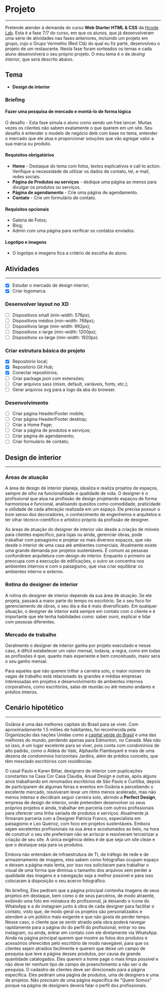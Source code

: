 # Projeto

---

Pretende atender à demanda do curso **Web Starter HTML & CSS** da [Hcode Lab](https://hcodelab.com.br/). Esta é a fase 7/7 do curso, em que os alunos, que já desenvolveram uma série de atividades nas fases anteriores, incluindo um projeto em grupo, cujo o Grupo Vermelho (Red Clã) do qual eu fiz parte, desenvolveu o projeto de um restaurante. Nesta fase foram sorteados os temas e cada aluno desenvolverá o seu próprio projeto. O meu tema é o de *desing interior*, que será descrito abaixo.

## Tema

* **Design de interior**

### Briefing

#### Fazer uma pesquisa de mercado e montá-lo de forma lógica

O desafio - Esta fase simula o aluno como sendo um free lancer. Muitas vezes
os clientes não sabem exatamente o que querem em um site. Seu desafio é
entender o modelo de negócio dele com base no tema, entender o mercado
que ele atua e proporcionar soluções que vão agregar valor a sua marca ou
produto.

#### Requisitos obrigatórios

* **Home** - Destaque do tema com fotos, textos explicativos e call to action.
Verifique a necessidade de utilizar os dados de contato, tel, e-mail, redes
sociais.
* **Página de Produtos ou serviços** - dedique uma página ao menos para
divulgar os produtos ou serviços.
* **Página de agendamento** - Crie uma página de agendamento.
* **Contato** - Crie um formulário de contato.

#### Requisitos opcionais

* Galeria de Fotos;
* Blog;
* Admin com uma página para verificar os contatos enviados.

#### Logotipo e imagens

* O logotipo e imagens fica a critério de escolha do aluno.

## Atividades

---

* [x] Estudar o mercado de design interior;
* [x] Criar logomarca.

### Desenvolver layout no XD

* [ ] Dispositivos small (min-width: 576px);
* [ ] Dispositivos médios (min-width: 768px);
* [ ] Dispositivos large (min-width: 992px);
* [ ] Dispositivos x-large (min-width: 1200px);
* [ ] Dispositivos xx-large (min-width: 1920px).

### Criar estrutura básica do projeto

* [x] Repositório local;
* [x] Repositório Git Hub;
* [x] Conectar repositórios;
* [ ] Criar package.json com extensões;
* [ ] Criar arquivos sass (mixin, default, variáveis, fonts, etc.);
* [ ] Gerar arquivos svg para a logo da aba do browser.

### Desenvolvimento

* [ ] Criar página Header/Footer mobile;
* [ ] Criar página Header/Footer desktop;
* [ ] Criar a Home Page;
* [ ] Criar a página de produtos e serviços;
* [ ] Criar página de agendamento;
* [ ] Criar formulário de contato;

## Design de interior

---

### Áreas de atuação

A área de design de interior planeja, idealiza e realiza projetos de espaços, sempre de olho na funcionalidade e qualidade de vida. O designer é o profissional que atua na profissão de design projetando espaços de forma harmoniosa e funcional, analisando quesitos como comodidade, praticidade e utilidade de cada alteração realizada em um espaço. Ele precisa possuir  o bom senso dos decoradores, o conhecimento de engenheiros e arquitetos e ter olhar técnico-científico e artístico próprio da profissão de designer.

As áreas de atuação do designer de interior vão desde a criação de móveis para clientes específico, para lojas ou ainda, gerenciar obras, pode trabalhar com paisagismo e projetar os mais diversos espaços, que vão desde o interior de uma casa até ambientes comerciais. Atualmente existe uma grande demanda por projetos sustentáveis. É comum as pessoas confundirem arquitetura com design de interior. Enquanto o primeiro se preocupa com a execução de edificações, o outro se concentra nos ambientes internos e com o paisagismo, que visa criar equilibrar os ambientes interno e externo.

### Rotina do designer de interior

A rotina do designer de interior depende da sua área de atuação. Se ele projeta, passará a maior parte do tempo no escritório. Se o seu foco for gerenciamento de obras, o seu dia a dia é mais diversificado. Em qualquer situação, o designer de interior está sempre em contato com o cliente e é importante que ele tenha habilidades como: saber ouvir, explicar e lidar com pessoas diferentes.

### Mercado de trabalho

Geralmente o designer de interior ganha por projeto executado e nesse caso, é difícil estabelecer um valor mensal, todavia, a regra, como em todas as profissões é que, quanto mais experiente e bem conceituado, maior será o seu ganho mensal.

Para aqueles que não querem trilhar a carreira solo, o maior número de vagas de trabalho está relacionado às grandes e médias empresas interessadas em projetos e desenvolvimento de ambientes internos corporativos, como escritórios, salas de reunião ou até mesmo andares e prédios inteiros.

## Cenário hipotético

---

Goiânia é uma das melhores capitais do Brasil para se viver. Com aproximadamente 1.5 milões de habitantes, foi reconhecida pela Organização das nações Unidas como a [capital verde do Brasil](https://www.goiania.go.gov.br/sobre-goiania/) e uma das melhores do mundo, perdendo apenas para Edmonton, no Canadá. Mas não só isso, é um lugar excelente para se viver, pois conta com condomínios de alto padrão, como o Aldeia do Vale, Alphaville Flamboyant e mais de uma dezena de condomínios horizontais Jardins, além de prédios conceito, que têm mesclado escritórios com residências.

O casal Paulo e Karen Bittar, designers de interior com puplicações constantes na Casa Cor Casa Claudia, Anual Design e outras, após alguns anos trabalhando em renomados escritórios de São Paulo e Curitiba, depois de participarem de algumas  feiras e eventos em Goiânia e percebendo o excelente mercado, resolveram levar um ritmo menos acelerado, mas não menos intenso e decidiram seguir carreira solo, abrindo a **Perfect Design**, empresa de design de interior, onde pretendem desenvolver os seus próprios projetos e ainda, trabalhar em parceria com outros profissionais para oferecer uma linha variada de produtos e serviços. Atualmente já firmaram parceria com a Designer Patrícia Franco, especialista em paisagismo e Leo Queiroz, com foco em projetos sustentáveis. Embora sejam excelentes profissionais na sua área e acostumados ao belo, na hora de construir o seu site preferiram não se arriscar e resolveram terceirizar a criação de seu site. A única exigência deles é de que seja um site clean e que o destaque seja para os produtos.

Embora não entendam de infraestrutura de TI, de tráfego de rede e de armazenamento de imagens, eles sabem como fotografias ocupam espaço e deixam a página mais lenta, por isso nos solicitaram para trabalhar o visual de uma forma que diminua o tamanho dos arquivos sem perder a qualidade das imagens e a navegação seja a melhor possível e para isso colocaram à disposição o seu acervo fotográfico.

No briefing, Eles pediram que a página principal contenha imagens de seus projetos em destaque, bem como o de seus parceiros, de modo atraente, exibindo uma foto em miniatura do profissional, já deixando o ícone do WhatsApp e a do instagram junto à obra de cada designer para facilitar o contato, visto que, de modo geral os projetos são personalizados e atendem a um público mais exigente e que não gosta de perder tempo. Nesse caso, o cliente que se sentir atraído pela obra poderá navegar rapidamente para a página do do perfil do profissional, entrar no seu instagram, ou ainda, entrar em contato com ele diretamente via WhatsApp. Ainda na página principal querem que mostre as fotos dos produtos e acessórios oferecidos pelo escritório de modo navegável, para que os clientes sejam atraídos facilmente e querem que deixe um campo de pesquisa que leve à página desses produtos, por causa da grande quantidade catalogados. Eles querem a home page o mais limpa possível e não deve ter nenhum tipo de campo de preenchimento a não ser o de pesquisa. O cadastro de clientes deve ser direcionado para a página específica. Eles pediram uma página de produtos, uma de designers e uma de projetos. Não precisam de uma página específica de "Quem Somos" porque na página de designers deverá falar o perfil dos profissionais.
